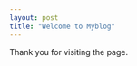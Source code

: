 ```yaml
---
layout: post
title: "Welcome to Myblog"
---
```

Thank you for visiting the page.

[jekyll-docs]: http://jekyllrb.com/docs/home
[jekyll-gh]:   https://github.com/jekyll/jekyll

